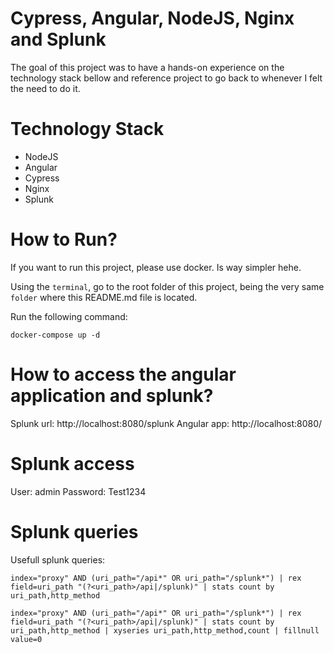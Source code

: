 # Cypress, Angular, NodeJS, Nginx and Splunk

The goal of this project was to have a hands-on experience on the technology stack bellow and reference project to go back to whenever I felt the need to do it.

# Technology Stack

- NodeJS
- Angular
- Cypress
- Nginx
- Splunk

# How to Run?

If you want to run this project, please use docker. Is way simpler hehe.

Using the `terminal`, go to the root folder of this project, being the very same `folder` where this README.md file is located.

Run the following command:
```
docker-compose up -d
```

# How to access the angular application and splunk?

Splunk url: http://localhost:8080/splunk
Angular app: http://localhost:8080/

# Splunk access

User: admin
Password: Test1234

# Splunk queries

Usefull splunk queries:

```
index="proxy" AND (uri_path="/api*" OR uri_path="/splunk*") | rex field=uri_path "(?<uri_path>/api|/splunk)" | stats count by uri_path,http_method
```

```
index="proxy" AND (uri_path="/api*" OR uri_path="/splunk*") | rex field=uri_path "(?<uri_path>/api|/splunk)" | stats count by uri_path,http_method | xyseries uri_path,http_method,count | fillnull value=0
```